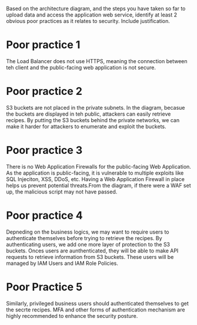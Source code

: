 Based on the architecture diagram, and the steps you have taken so far to upload data and access the application web service, identify at least 2 obvious poor practices as it relates to security.  Include justification.

# Poor practice 1
The Load Balancer does not use HTTPS, meaning the connection between teh client and the public-facing web application is not secure.

# Poor practice 2
S3 buckets are not placed in the private subnets. In the diagram, becasue the buckets are displayed in teh public, attackers can easily retrieve recipes. By putting the S3 buckets behind the private networks, we can make it harder for attackers to enumerate and exploit the buckets.

# Poor practice 3 
There is no Web Application Firewalls for the public-facing Web Application. As the application is public-facing, it is vulnerable to multiple exploits like SQL Injeciton, XSS, DDoS, etc. Having a Web Application Firewall in place helps us prevent potential threats.From the diagram, if there were a WAF set up, the malicious script may not have passed.

# Poor practice 4
Depneding on the business logics, we may want to require users to authenticate themselves before trying to retrieve the recipes. By authenticating users, we add one more layer of protection to the S3 buckets. Onces users are aunthenticated, they will be able to make API requests to retrieve information from S3 buckets. These users will be managed by IAM Users and IAM Role Policies.

# Poor Practice 5
Similarly, privileged business users should authenticated themselves to get the secrte recipes. MFA and other forms of authentication mechanism are highly recommended to enhance the security posture.

